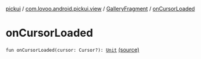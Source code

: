 [pickui](../../index.md) / [com.lovoo.android.pickui.view](../index.md) / [GalleryFragment](index.md) / [onCursorLoaded](./on-cursor-loaded.md)

# onCursorLoaded

`fun onCursorLoaded(cursor: Cursor?): `[`Unit`](https://kotlinlang.org/api/latest/jvm/stdlib/kotlin/-unit/index.html) [(source)](https://github.com/lovoo/android-pickpic/blob/master/pickui/src/main/kotlin/com/lovoo/android/pickui/view/GalleryFragment.kt#L113)